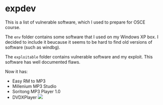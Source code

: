 # expdev

This is a list of vulnerable software, which I used to prepare for OSCE course.

The `env` folder contains some software that I used on my Windows XP box. I decided to include it beucause it seems to be hard to find old versions of software (such as windbg).

The `exploitable` folder contains vulnerable software and my exploit. This software has well documented flaws.

Now it has:

* Easy RM to MP3
* Millenium MP3 Studio
* Soritong MP3 Player 1.0
* DVDXPlayer
![](https://i.imgur.com/mHo3cYE.png)
